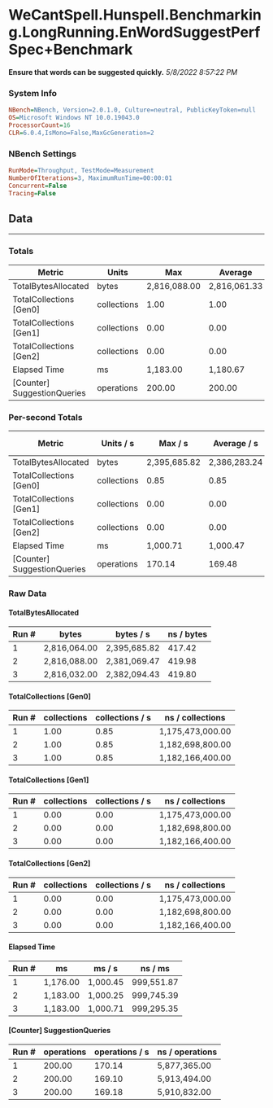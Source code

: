 ﻿# WeCantSpell.Hunspell.Benchmarking.LongRunning.EnWordSuggestPerfSpec+Benchmark
__Ensure that words can be suggested quickly.__
_5/8/2022 8:57:22 PM_
### System Info
```ini
NBench=NBench, Version=2.0.1.0, Culture=neutral, PublicKeyToken=null
OS=Microsoft Windows NT 10.0.19043.0
ProcessorCount=16
CLR=6.0.4,IsMono=False,MaxGcGeneration=2
```

### NBench Settings
```ini
RunMode=Throughput, TestMode=Measurement
NumberOfIterations=3, MaximumRunTime=00:00:01
Concurrent=False
Tracing=False
```

## Data
-------------------

### Totals
|          Metric |           Units |             Max |         Average |             Min |          StdDev |
|---------------- |---------------- |---------------- |---------------- |---------------- |---------------- |
|TotalBytesAllocated |           bytes |    2,816,088.00 |    2,816,061.33 |    2,816,032.00 |           28.10 |
|TotalCollections [Gen0] |     collections |            1.00 |            1.00 |            1.00 |            0.00 |
|TotalCollections [Gen1] |     collections |            0.00 |            0.00 |            0.00 |            0.00 |
|TotalCollections [Gen2] |     collections |            0.00 |            0.00 |            0.00 |            0.00 |
|    Elapsed Time |              ms |        1,183.00 |        1,180.67 |        1,176.00 |            4.04 |
|[Counter] SuggestionQueries |      operations |          200.00 |          200.00 |          200.00 |            0.00 |

### Per-second Totals
|          Metric |       Units / s |         Max / s |     Average / s |         Min / s |      StdDev / s |
|---------------- |---------------- |---------------- |---------------- |---------------- |---------------- |
|TotalBytesAllocated |           bytes |    2,395,685.82 |    2,386,283.24 |    2,381,069.47 |        8,158.99 |
|TotalCollections [Gen0] |     collections |            0.85 |            0.85 |            0.85 |            0.00 |
|TotalCollections [Gen1] |     collections |            0.00 |            0.00 |            0.00 |            0.00 |
|TotalCollections [Gen2] |     collections |            0.00 |            0.00 |            0.00 |            0.00 |
|    Elapsed Time |              ms |        1,000.71 |        1,000.47 |        1,000.25 |            0.23 |
|[Counter] SuggestionQueries |      operations |          170.14 |          169.48 |          169.10 |            0.58 |

### Raw Data
#### TotalBytesAllocated
|           Run # |           bytes |       bytes / s |      ns / bytes |
|---------------- |---------------- |---------------- |---------------- |
|               1 |    2,816,064.00 |    2,395,685.82 |          417.42 |
|               2 |    2,816,088.00 |    2,381,069.47 |          419.98 |
|               3 |    2,816,032.00 |    2,382,094.43 |          419.80 |

#### TotalCollections [Gen0]
|           Run # |     collections | collections / s |ns / collections |
|---------------- |---------------- |---------------- |---------------- |
|               1 |            1.00 |            0.85 |1,175,473,000.00 |
|               2 |            1.00 |            0.85 |1,182,698,800.00 |
|               3 |            1.00 |            0.85 |1,182,166,400.00 |

#### TotalCollections [Gen1]
|           Run # |     collections | collections / s |ns / collections |
|---------------- |---------------- |---------------- |---------------- |
|               1 |            0.00 |            0.00 |1,175,473,000.00 |
|               2 |            0.00 |            0.00 |1,182,698,800.00 |
|               3 |            0.00 |            0.00 |1,182,166,400.00 |

#### TotalCollections [Gen2]
|           Run # |     collections | collections / s |ns / collections |
|---------------- |---------------- |---------------- |---------------- |
|               1 |            0.00 |            0.00 |1,175,473,000.00 |
|               2 |            0.00 |            0.00 |1,182,698,800.00 |
|               3 |            0.00 |            0.00 |1,182,166,400.00 |

#### Elapsed Time
|           Run # |              ms |          ms / s |         ns / ms |
|---------------- |---------------- |---------------- |---------------- |
|               1 |        1,176.00 |        1,000.45 |      999,551.87 |
|               2 |        1,183.00 |        1,000.25 |      999,745.39 |
|               3 |        1,183.00 |        1,000.71 |      999,295.35 |

#### [Counter] SuggestionQueries
|           Run # |      operations |  operations / s | ns / operations |
|---------------- |---------------- |---------------- |---------------- |
|               1 |          200.00 |          170.14 |    5,877,365.00 |
|               2 |          200.00 |          169.10 |    5,913,494.00 |
|               3 |          200.00 |          169.18 |    5,910,832.00 |


